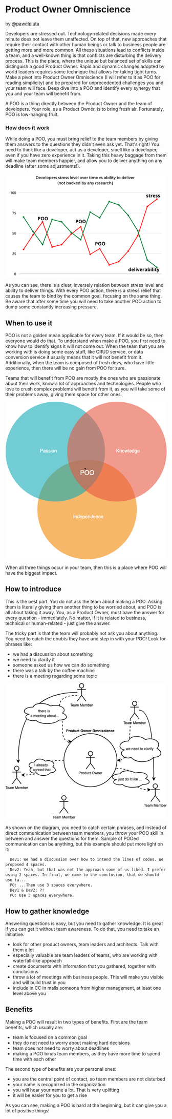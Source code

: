 # Product Owner Omniscience

by [@pawelpluta](https://github.com/pawelpluta)

Developers are stressed out. Technology-related decisions made every minute does not leave them unaffected.
On top of that, new approaches that require their contact with other human beings or talk to business people are getting more and more common.
All these situations lead to conflicts inside a team, and a well-known thing is that conflicts are disturbing the delivery process.
This is the place, where the unique but balanced set of skills can distinguish a good Product Owner.
Rapid and dynamic changes adopted by world leaders requires some technique that allows for taking tight turns.
Make a pivot into Product Owner Omniscience (I will refer to it as POO for reading simplicity) and be prepared for unprecedented challenges you and your team will face.
Deep dive into a POO and identify every synergy that you and your team will benefit from.

A POO is a thing directly between the Product Owner and the team of developers.
Your role, as a Product Owner, is to bring fresh air.
Fortunately, POO is low-hanging fruit.

### How does it work

While doing a POO, you must bring relief to the team members by giving them answers to the questions they didn't even ask yet.
That's right! You need to think like a developer, act as a developer, smell like a developer, even if you have zero experience in it.
Taking this heavy baggage from them will make team members happier, and allow you to deliver anything on any deadline (after some adjustments!).

![Developers stress level to POO relation](images/dev-stress-level.png)

As you can see, there is a clear, inversely relation between stress level and ability to deliver things.
With every POO action, there is a stress relief that causes the team to bind by the common goal, focusing on the same thing.
Be aware that after some time you will need to take another POO action to dump some constantly increasing pressure.

## When to use it

POO is not a golden mean applicable for every team. If it would be so, then everyone would do that.
To understand when make a POO, you first need to know how to identify signs it will not come out.
When the team that you are working with is doing some easy stuff, like CRUD service, or data conversion service it usually means that it will not benefit from it.
Additionally, when the team is composed of fresh devs, who have little experience, then there will be no gain from POO for sure.

Teams that will benefit from POO are mostly the ones who are passionate about their work, know a lot of approaches and technologies.
People who love to crush complex problems will benefit from it, as you will take some of their problems away, giving them space for other ones.

![Venn diagram illustrating when to introduce POO](images/venn.png)

When all three things occur in your team, then this is a place where POO will have the biggest impact.

## How to introduce

This is the best part. You do not ask the team about making a POO.
Asking them is literally giving them another thing to be worried about, and POO is all about taking it away.
You, as a Product Owner, must have the answer for every question - immediately.
No matter, if it is related to business, technical or human-related - just give the answer.

The tricky part is that the team will probably not ask you about anything.
You need to catch the doubts they have and step in with your POO! Look for phrases like:
* we had a discussion about something
* we need to clarify it
* someone asked us how we can do something
* there was a talk by the coffee machine
* there is a meeting regarding some topic

![Ilustration of POO in action](images/poo-in-practice.png)

As shown on the diagram, you need to catch certain phrases, and instead of direct communication between team members,
you throw your POO skill in between and answer the questions for them.
Sample of POOed communication can be anything, but this example should put more light on it:
```
  Dev1: We had a discussion over how to intend the lines of codes. We proposed 4 spaces.
  Dev2: Yeah, but that was not the approach some of us liked. I prefer using 2 spaces. In final, we came to the conclusion, that we should use ta...
  PO: ...Then use 3 spaces everywhere.
  Dev1 & Dev2: ?!
  PO: Use 3 spaces everywhere.
```

## How to gather knowledge

Answering questions is easy, but you need to gather knowledge. It is great if you can get it without team awareness.
To do that, you need to take an initiative.
* look for other product owners, team leaders and architects. Talk with them a lot
* especially valuable are team leaders of teams, who are working with waterfall-like approach
* create documents with information that you gathered, together with conclusions
* throw a lot of meetings with business people. This will make you visible and will build trust in you
* include in CC in mails someone from higher management, at least one level above you

## Benefits

Making a POO will result in two types of benefits. First are the team benefits, which usually are:
* team is focused on a common goal
* they do not need to worry about making hard decisions
* team does not need to worry about deadlines
* making a POO binds team members, as they have more time to spend time with each other

The second type of benefits are your personal ones:
* you are the central point of contact, so team members are not disturbed
* your name is recognized in the organization
* you will hear your name a lot. That is very uplifting
* it will be easier for you to get a rise

As you can see, making a POO is hard at the beginning, but it can give you a lot of positive things!
